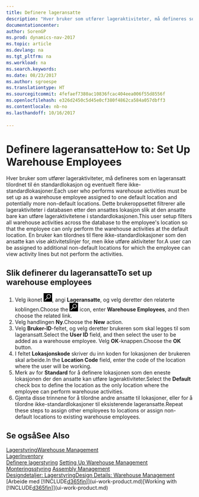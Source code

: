 ```yaml
---
title: Definere lageransatte
description: "Hver bruker som utfører lageraktiviteter, må defineres som en lageransatt tilordnet til én standardlokasjon og eventuelt flere ikke-standardlokasjoner."
documentationcenter: 
author: SorenGP
ms.prod: dynamics-nav-2017
ms.topic: article
ms.devlang: na
ms.tgt_pltfrm: na
ms.workload: na
ms.search.keywords: 
ms.date: 08/23/2017
ms.author: sgroespe
ms.translationtype: HT
ms.sourcegitcommit: 4fefaef7380ac10836fcac404eea006f55d8556f
ms.openlocfilehash: e326d2450c5d45e0cf380f4862ca584a057dbff3
ms.contentlocale: nb-no
ms.lasthandoff: 10/16/2017

---
```

# <a name="how-to-set-up-warehouse-employees"></a><span data-ttu-id="d2705-103">Definere lageransatte</span><span class="sxs-lookup"><span data-stu-id="d2705-103">How to: Set Up Warehouse Employees</span></span>
<span data-ttu-id="d2705-104">Hver bruker som utfører lageraktiviteter, må defineres som en lageransatt tilordnet til én standardlokasjon og eventuelt flere ikke-standardlokasjoner.</span><span class="sxs-lookup"><span data-stu-id="d2705-104">Each user who performs warehouse activities must be set up as a warehouse employee assigned to one default location and potentially more non-default locations.</span></span> <span data-ttu-id="d2705-105">Dette brukeroppsettet filtrerer alle lageraktiviteter i databasen etter den ansattes lokasjon slik at den ansatte bare kan utføre lageraktivitetene i standardlokasjonen.</span><span class="sxs-lookup"><span data-stu-id="d2705-105">This user setup filters all warehouse activities across the database to the employee's location so that the employee can only perform the warehouse activities at the default location.</span></span> <span data-ttu-id="d2705-106">En bruker kan tilordnes til flere ikke-standardlokasjoner som den ansatte kan vise aktivitetslinjer for, men ikke utføre aktiviteter for.</span><span class="sxs-lookup"><span data-stu-id="d2705-106">A user can be assigned to additional non-default locations for which the employee can view activity lines but not perform the activities.</span></span>

## <a name="to-set-up-warehouse-employees"></a><span data-ttu-id="d2705-107">Slik definerer du lageransatte</span><span class="sxs-lookup"><span data-stu-id="d2705-107">To set up warehouse employees</span></span>  
1.  <span data-ttu-id="d2705-108">Velg ikonet ![Søk etter side eller rapport](media/ui-search/search_small.png "Søk etter side eller rapport"), angi **Lageransatte**, og velg deretter den relaterte koblingen.</span><span class="sxs-lookup"><span data-stu-id="d2705-108">Choose the ![Search for Page or Report](media/ui-search/search_small.png "Search for Page or Report icon") icon, enter **Warehouse Employees**, and then choose the related link.</span></span>  
2. <span data-ttu-id="d2705-109">Velg handlingen **Ny**.</span><span class="sxs-lookup"><span data-stu-id="d2705-109">Choose the **New** action.</span></span>  
3. <span data-ttu-id="d2705-110">Velg **Bruker-ID**-feltet, og velg deretter brukeren som skal legges til som lageransatt.</span><span class="sxs-lookup"><span data-stu-id="d2705-110">Select the **User ID** field, and then select the user to be added as a warehouse employee.</span></span> <span data-ttu-id="d2705-111">Velg **OK**-knappen.</span><span class="sxs-lookup"><span data-stu-id="d2705-111">Choose the **OK** button.</span></span>  
6.  <span data-ttu-id="d2705-112">I feltet **Lokasjonskode** skriver du inn koden for lokasjonen der brukeren skal arbeide.</span><span class="sxs-lookup"><span data-stu-id="d2705-112">In the **Location Code** field, enter the code of the location where the user will be working.</span></span>  
7.  <span data-ttu-id="d2705-113">Merk av for **Standard** for å definere lokasjonen som den eneste lokasjonen der den ansatte kan utføre lageraktiviteter.</span><span class="sxs-lookup"><span data-stu-id="d2705-113">Select the **Default** check box to define the location as the only location where the employee can perform warehouse activities.</span></span>  
8.  <span data-ttu-id="d2705-114">Gjenta disse trinnene for å tilordne andre ansatte til lokasjoner, eller for å tilordne ikke-standardlokasjoner til eksisterende lageransatte.</span><span class="sxs-lookup"><span data-stu-id="d2705-114">Repeat these steps to assign other employees to locations or assign non-default locations to existing warehouse employees.</span></span>  

## <a name="see-also"></a><span data-ttu-id="d2705-115">Se også</span><span class="sxs-lookup"><span data-stu-id="d2705-115">See Also</span></span>  
[<span data-ttu-id="d2705-116">Lagerstyring</span><span class="sxs-lookup"><span data-stu-id="d2705-116">Warehouse Management</span></span>](warehouse-manage-warehouse.md)  
[<span data-ttu-id="d2705-117">Lager</span><span class="sxs-lookup"><span data-stu-id="d2705-117">Inventory</span></span>](inventory-manage-inventory.md)  
<span data-ttu-id="d2705-118">[Definere lagerstyring](warehouse-setup-warehouse.md)   </span><span class="sxs-lookup"><span data-stu-id="d2705-118">[Setting Up Warehouse Management](warehouse-setup-warehouse.md)   </span></span>  
<span data-ttu-id="d2705-119">[Monteringsstyring](assembly-assemble-items.md)  </span><span class="sxs-lookup"><span data-stu-id="d2705-119">[Assembly Management](assembly-assemble-items.md)  </span></span>  
[<span data-ttu-id="d2705-120">Designdetaljer: Lagerstyring</span><span class="sxs-lookup"><span data-stu-id="d2705-120">Design Details: Warehouse Management</span></span>](design-details-warehouse-management.md)  
<span data-ttu-id="d2705-121">[Arbeide med [!INCLUDE[d365fin](includes/d365fin_md.md)]](ui-work-product.md)</span><span class="sxs-lookup"><span data-stu-id="d2705-121">[Working with [!INCLUDE[d365fin](includes/d365fin_md.md)]](ui-work-product.md)</span></span>  

